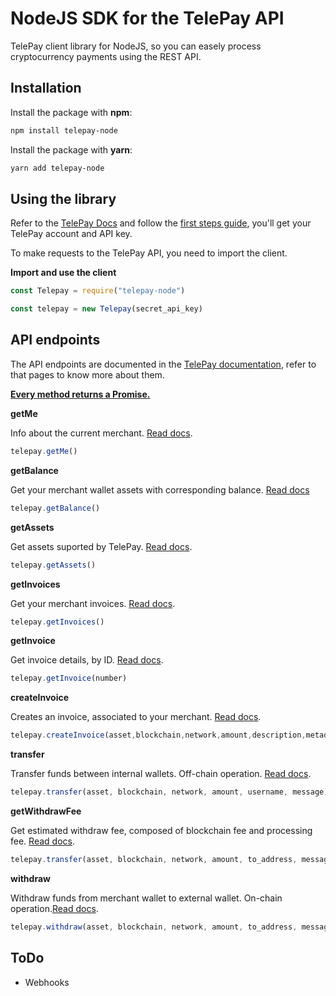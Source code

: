 # NodeJS SDK for the TelePay API

TelePay client library for NodeJS, so you can easely process cryptocurrency payments using the REST API.

## Installation

Install the package with **npm**:

```bash
npm install telepay-node
```

Install the package with **yarn**:

```bash
yarn add telepay-node
```

## Using the library

Refer to the [TelePay Docs](https://telepay.readme.io) and follow the [first steps guide](https://telepay.readme.io/reference/first-steps), you'll get your TelePay account and API key.

To make requests to the TelePay API, you need to import the client.

**Import and use the client**

```javascript
const Telepay = require("telepay-node")

const telepay = new Telepay(secret_api_key)
```

## API endpoints

The API endpoints are documented in the [TelePay documentation](https://telepay.readme.io/reference/endpoints), refer to that pages to know more about them.

**<u>Every method returns a Promise.</u>**

**getMe**

Info about the current merchant. [Read docs](https://telepay.readme.io/reference/getme).

```javascript
telepay.getMe()
```

**getBalance**

Get your merchant wallet assets with corresponding balance. [Read docs](https://telepay.readme.io/reference/getbalance)

```javascript
telepay.getBalance()
```

**getAssets**

Get assets suported by TelePay. [Read docs](https://telepay.readme.io/reference/getassets).

```javascript
telepay.getAssets()
```
**getInvoices**

Get your merchant invoices. [Read docs](https://telepay.readme.io/reference/getinvoices).

```javascript
telepay.getInvoices()
```
**getInvoice**

Get invoice details, by ID. [Read docs](https://telepay.readme.io/reference/getinvoice).

```javascript
telepay.getInvoice(number)
```
**createInvoice**

Creates an invoice, associated to your merchant. [Read docs](https://telepay.readme.io/reference/createinvoice).

```javascript
telepay.createInvoice(asset,blockchain,network,amount,description,metadata, success_url, cancel_url, expires_at)
```
**transfer**

Transfer funds between internal wallets. Off-chain operation. [Read docs](https://telepay.readme.io/reference/transfer).

```javascript
telepay.transfer(asset, blockchain, network, amount, username, message)
```
**getWithdrawFee**

Get estimated withdraw fee, composed of blockchain fee and processing fee. [Read docs](https://telepay.readme.io/reference/getWithdrawFee).

```javascript
telepay.transfer(asset, blockchain, network, amount, to_address, message)
```
**withdraw**

Withdraw funds from merchant wallet to external wallet. On-chain operation.[Read docs](https://telepay.readme.io/reference/withdraw).

```javascript
telepay.withdraw(asset, blockchain, network, amount, to_address, message)
```

## ToDo
* Webhooks
